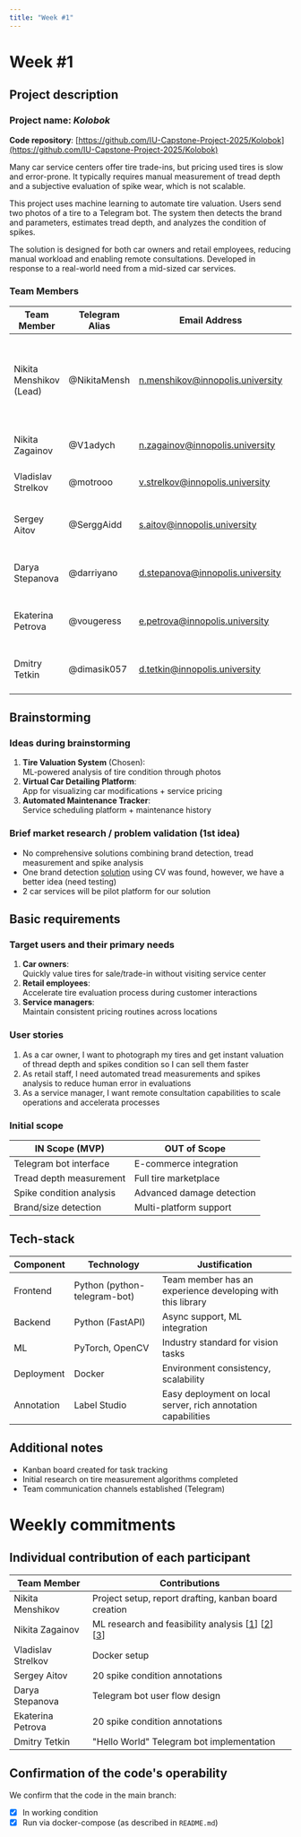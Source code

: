 ```yaml
---
title: "Week #1"
---
```


# Week #1

## Project description

### Project name: *Kolobok*

**Code repository**: [https://github.com/IU-Capstone-Project-2025/Kolobok](https://github.com/IU-Capstone-Project-2025/Kolobok)

Many car service centers offer tire trade-ins, but pricing used tires is slow and error-prone. It typically requires manual measurement of tread depth and a subjective evaluation of spike wear, which is not scalable.

This project uses machine learning to automate tire valuation. Users send two photos of a tire to a Telegram bot. The system then detects the brand and parameters, estimates tread depth, and analyzes the condition of spikes.

The solution is designed for both car owners and retail employees, reducing manual workload and enabling remote consultations. Developed in response to a real-world need from a mid-sized car services.

### **Team Members**

| Team Member                           | Telegram Alias | Email Address                    | Track                                     | Responsibilities                                                                       |
|---------------------------------------|----------------|----------------------------------|-------------------------------------------|----------------------------------------------------------------------------------------|
| Nikita Menshikov (Lead)               | @NikitaMensh   | n.menshikov@innopolis.university | Project manager                           | Team management, reports writing, customer communication, work environment maintenance |
| Nikita Zagainov                       | @V1adych       | n.zagainov@innopolis.university  | ML                                        | Core models research & development                                                     |
| Vladislav Strelkov                    | @motrooo       | v.strelkov@innopolis.university  | DevOps                                    | Product deployment, CI/CD                                                              |
| Sergey Aitov                          | @SerggAidd     | s.aitov@innopolis.university     | Backend, annotator                        | Dataset labelling + establishing backend logic                                         |
| Darya Stepanova                       | @darriyano     | d.stepanova@innopolis.university | UX designer                               | Construction and verification of telegram bot scenarious                               |
| Ekaterina Petrova                     | @vougeress     | e.petrova@innopolis.university   | Backend, annotator                        | Dataset labelling + establishing backend logic                                         |
| Dmitry Tetkin                         | @dimasik057    | d.tetkin@innopolis.university    | Frontend                                  | Implementing telegram bot to communicate with the user                                 |

## Brainstorming
### Ideas during brainstorming
1. **Tire Valuation System** (Chosen):  
   ML-powered analysis of tire condition through photos
2. **Virtual Car Detailing Platform**:  
   App for visualizing car modifications + service pricing
3. **Automated Maintenance Tracker**:  
   Service scheduling platform + maintenance history

### Brief market research / problem validation (1st idea)
- No comprehensive solutions combining brand detection, tread measurement and spike analysis
- One brand detection [solution](https://www.griddynamics.com/blog/how-to-identify-vehicle-tires-using-deep-learning-visual-models) using CV was found, however, we have a better idea (need testing) 
- 2 car services will be pilot platform for our solution

## Basic requirements
### Target users and their primary needs
1. **Car owners**:  
   Quickly value tires for sale/trade-in without visiting service center
2. **Retail employees**:  
   Accelerate tire evaluation process during customer interactions
3. **Service managers**:  
   Maintain consistent pricing routines across locations

### User stories
1. As a car owner, I want to photograph my tires and get instant valuation of thread depth and spikes condition so I can sell them faster
2. As retail staff, I need automated tread measurements and spikes analysis to reduce human error in evaluations
3. As a service manager, I want remote consultation capabilities to scale operations and accelerata processes

### Initial scope
| IN Scope (MVP)                          | OUT of Scope                 |
|-----------------------------------------|------------------------------|
| Telegram bot interface                  | E-commerce integration       |
| Tread depth measurement                 | Full tire marketplace        |
| Spike condition analysis                | Advanced damage detection    |
| Brand/size detection                    | Multi-platform support       |

## Tech-stack
| Component       | Technology                   | Justification                                                  |
|-----------------|------------------------------|----------------------------------------------------------------|
| Frontend        | Python (python-telegram-bot) | Team member has an experience developing with this library     |
| Backend         | Python (FastAPI)             | Async support, ML integration                                  |
| ML              | PyTorch, OpenCV              | Industry standard for vision tasks                             |
| Deployment      | Docker                       | Environment consistency, scalability                           |
| Annotation      | Label Studio                 | Easy deployment on local server, rich annotation capabilities  |

## Additional notes
- Kanban board created for task tracking
- Initial research on tire measurement algorithms completed
- Team communication channels established (Telegram)

# Weekly commitments
## Individual contribution of each participant
| Team Member         | Contributions                                                                                                                                               |
|---------------------|-------------------------------------------------------------------------------------------------------------------------------------------------------------|
| Nikita Menshikov    | Project setup, report drafting, kanban board creation                                                                                                       |
| Nikita Zagainov     | ML research and feasibility analysis [[1](https://arxiv.org/pdf/2302.12242)] [[2](https://arxiv.org/pdf/2105.15203)] [[3](https://arxiv.org/pdf/1409.4842)] |
| Vladislav Strelkov  | Docker setup                                                                                                                                                |
| Sergey Aitov        | 20 spike condition annotations                                                                                                                              |
| Darya Stepanova     | Telegram bot user flow design                                                                                                                               |
| Ekaterina Petrova   | 20 spike condition annotations                                                                                                                              |
| Dmitry Tetkin       | "Hello World" Telegram bot implementation                                                                                                                   |

## Confirmation of the code's operability
We confirm that the code in the main branch:
- [x] In working condition
- [x] Run via docker-compose (as described in `README.md`)
